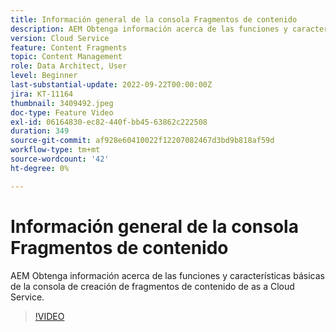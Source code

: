 ```yaml
---
title: Información general de la consola Fragmentos de contenido
description: AEM Obtenga información acerca de las funciones y características básicas de la consola de creación de fragmentos de contenido de as a Cloud Service.
version: Cloud Service
feature: Content Fragments
topic: Content Management
role: Data Architect, User
level: Beginner
last-substantial-update: 2022-09-22T00:00:00Z
jira: KT-11164
thumbnail: 3409492.jpeg
doc-type: Feature Video
exl-id: 06164830-ec82-440f-bb45-63862c222508
duration: 349
source-git-commit: af928e60410022f12207082467d3bd9b818af59d
workflow-type: tm+mt
source-wordcount: '42'
ht-degree: 0%

---
```


# Información general de la consola Fragmentos de contenido

AEM Obtenga información acerca de las funciones y características básicas de la consola de creación de fragmentos de contenido de as a Cloud Service.

>[!VIDEO](https://video.tv.adobe.com/v/3409492?quality=12&learn=on)
